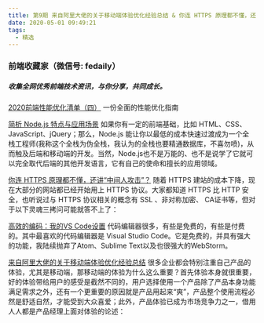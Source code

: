 ```yaml
---
title: 第9期 来自阿里大佬的关于移动端体验优化经验总结 & 你连 HTTPS 原理都不懂，还讲“中间人攻击”？
date: 2020-05-01 09:49:21
tags:
  - 精选
---
```


### 前端收藏家（微信号: fedaily）
##### 收集全网优秀前端技术资讯，与你分享，共同成长。

[2020前端性能优化清单（四）](https://mp.weixin.qq.com/s?__biz=MzI5NjIzNjA1Nw==&mid=2247484178&idx=1&sn=db9ce805b7eff5eec7cd93a259adfd88&scene=21#wechat_redirect)
一份全面的性能优化指南

[简析 Node.js 特点与应用场景](https://mp.weixin.qq.com/s?__biz=Mzg5ODA5NTM1Mw==&mid=2247485486&idx=2&sn=e2dffdc06cadeebcbf6b60aeaf146677&scene=21#wechat_redirect)
如果你有一定的前端基础，比如 HTML、CSS、JavaScript、jQuery；那么，Node.js 能让你以最低的成本快速过渡成为一个全栈工程师(我称这个全栈为伪全栈，我认为的全栈也要精通数据库，不喜勿喷)，从而触及后端和移动端的开发。当然，Node.js也不是万能的、也不是说学了它就可以完全取代后端的其他开发语言，它有自己的使命和擅长的应用领域。

[你连 HTTPS 原理都不懂，还讲“中间人攻击”？](https://mp.weixin.qq.com/s?__biz=MzI0MzIyMDM5Ng==&mid=2649826808&idx=1&sn=091d9139f0400245eca5b37681812843&scene=21#wechat_redirect)
随着 HTTPS 建站的成本下降，现在大部分的网站都已经开始用上 HTTPS 协议。大家都知道 HTTPS 比 HTTP 安全，也听说过与 HTTPS 协议相关的概念有 SSL 、非对称加密、 CA证书等，但对于以下灵魂三拷问可能就答不上了：

[高效的编码：我的VS Code设置](https://mp.weixin.qq.com/s?__biz=MzA4Nzg0MDM5Nw==&mid=2247485008&idx=1&sn=6e58bc74803d5d69b8979874de71864e&scene=21#wechat_redirect)
代码编辑器很多，有些是免费的，有些是付费的。其中最喜欢的代码编辑器是 Visual Studio Code。它是免费的，并具有强大的功能，我陆续抛弃了Atom、Sublime Text以及也很强大的WebStorm。

[来自阿里大佬的关于移动端体验优化经验总结](https://mp.weixin.qq.com/s?__biz=MzU3MDAyNDgwNA==&mid=2247485677&idx=1&sn=c5a013ce5d4c0b30816e014727978025&scene=21#wechat_redirect)
很多企业都会特别注重自己产品的体验，尤其是移动端，那移动端的体验为什么这么重要？首先体验本身就很重要，好的体验带给用户的感受是截然不同的，用户选择使用一个产品除了产品本身功能满足需求之外，还有一个更重要的原因就是产品用起来“爽”，产品整个使用流程必然是舒适自然，才能受到大众喜爱；此外，产品体验已成为市场竞争力之一，借用人人都是产品经理上面对体验的论述：

